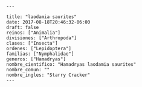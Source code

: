 
      ---

      title: "laodamia saurites"
      date: 2017-08-18T20:46:32-06:00
      draft: false
      reinos: ["Animalia"]
      divisiones: ["Arthropoda"]
      clases: ["Insecta"]
      ordenes: ["Lepidoptera"]
      familias: ["Nymphalidae"]
      generos: ["Hamadryas"]
      nombre_cientifico: "Hamadryas laodamia saurites"
      nombre_comun: ""
      nombre_ingles: "Starry Cracker"
      ---

      
